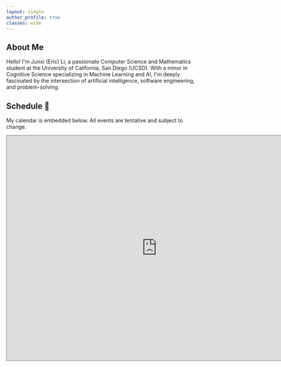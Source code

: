 ```yaml
---
layout: single
author_profile: true
classes: wide
---
```

<!-- | 🎉 <span style='color:Blue'><b>Welcome to my new personal website! Last update April 2025.</b></span> <br> -->
## About Me
Hello! I'm Junxi (Eric) Li, a passionate Computer Science and Mathematics student at the University of California, San Diego (UCSD). With a minor in Cognitive Science specializing in Machine Learning and AI, I'm deeply fascinated by the intersection of artificial intelligence, software engineering, and problem-solving.

## Schedule 📅

My calendar is embedded below. All events are tentative and subject to change.

<iframe src="https://calendar.google.com/calendar/embed?height=600&wkst=1&ctz=America%2FLos_Angeles&showPrint=0&mode=WEEK&src=anVsMTA4QHVjc2QuZWR1&color=%23039BE5" style="border:solid 1px #777" width="800" height="600" frameborder="0" scrolling="no"></iframe>